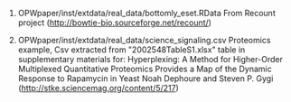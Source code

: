 1) OPWpaper/inst/extdata/real_data/bottomly_eset.RData From Recount project (http://bowtie-bio.sourceforge.net/recount/)

2) OPWpaper/inst/extdata/real_data/science_signaling.csv Proteomics example, Csv extracted from "2002548TableS1.xlsx" table in supplementary materials for: Hyperplexing: A Method for Higher-Order Multiplexed Quantitative Proteomics Provides a Map of the Dynamic Response to Rapamycin in Yeast Noah Dephoure and Steven P. Gygi (http://stke.sciencemag.org/content/5/217)